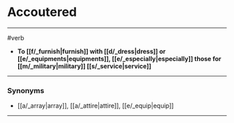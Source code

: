 # Accoutered
---
#verb
- **To [[f/_furnish|furnish]] with [[d/_dress|dress]] or [[e/_equipments|equipments]], [[e/_especially|especially]] those for [[m/_military|military]] [[s/_service|service]]**
---
### Synonyms
- [[a/_array|array]], [[a/_attire|attire]], [[e/_equip|equip]]
---
